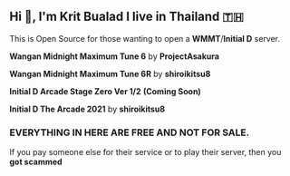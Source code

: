 ## Hi 👋, I'm Krit Bualad I live in Thailand 🇹🇭

This is Open Source for those wanting to open a **WMMT**/**Initial D** server.

**Wangan Midnight Maximum Tune 6** by **ProjectAsakura**

**Wangan Midnight Maximum Tune 6R** by **shiroikitsu8**

**Initial D Arcade Stage Zero Ver 1/2** **(Coming Soon)**

**Initial D The Arcade 2021** by **shiroikitsu8**

<h3>EVERYTHING IN HERE ARE FREE AND NOT FOR SALE.</h3>
<div>If you pay someone else for their service or to play their server, then you <b>got scammed</b></div>
